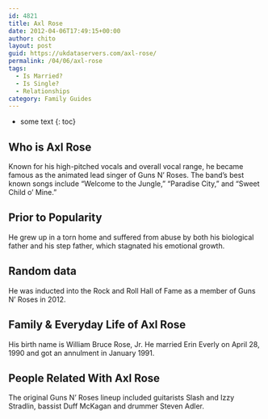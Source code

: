 ```yaml
---
id: 4821
title: Axl Rose
date: 2012-04-06T17:49:15+00:00
author: chito
layout: post
guid: https://ukdataservers.com/axl-rose/
permalink: /04/06/axl-rose
tags:
  - Is Married?
  - Is Single?
  - Relationships
category: Family Guides
---
```


* some text
{: toc}
          
          
## Who is  Axl Rose
                  
                  
                  
Known for his high-pitched vocals and overall vocal range, he became famous as the animated lead singer of Guns N&#8217; Roses. The band&#8217;s best known songs include &#8220;Welcome to the Jungle,&#8221; &#8220;Paradise City,&#8221; and &#8220;Sweet Child o&#8217; Mine.&#8221; 
                  
                
                
                
## Prior to Popularity 
                  
                  
                  
He grew up in a torn home and suffered from abuse by both his biological father and his step father, which stagnated his emotional growth. 
                  
                
                
                
## Random data 
                  
                  
                  
He was inducted into the Rock and Roll Hall of Fame as a member of Guns N&#8217; Roses in 2012. 
                  
                
                
                
## Family & Everyday Life of Axl Rose
                  
                  
                  
His birth name is William Bruce Rose, Jr. He married Erin Everly on April 28, 1990 and got an annulment in January 1991. 
                  
                
                
                
## People Related With  Axl Rose
                  
                  
                  
The original Guns N&#8217; Roses lineup included guitarists Slash and Izzy Stradlin, bassist Duff McKagan and drummer Steven Adler. 
                  
                
              
            
          
          
          
    
    
  
